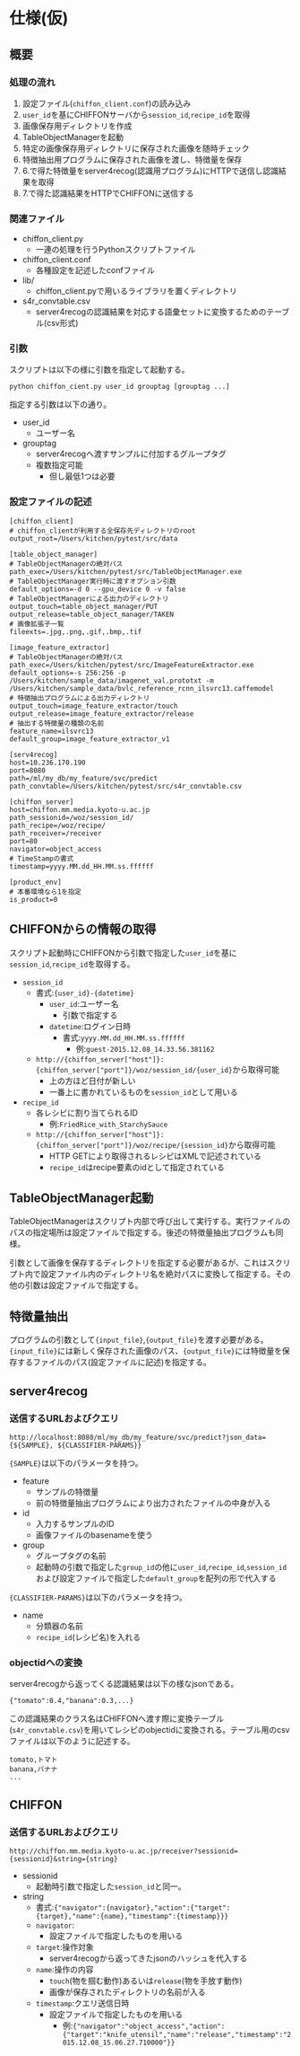 # 仕様(仮)

## 概要

### 処理の流れ

1. 設定ファイル(`chiffon_client.conf`)の読み込み
2. `user_id`を基にCHIFFONサーバから`session_id`,`recipe_id`を取得
3. 画像保存用ディレクトリを作成
4. TableObjectManagerを起動
5. 特定の画像保存用ディレクトリに保存された画像を随時チェック
6. 特徴抽出用プログラムに保存された画像を渡し、特徴量を保存
7. 6.で得た特徴量をserver4recog(認識用プログラム)にHTTPで送信し認識結果を取得
8. 7.で得た認識結果をHTTPでCHIFFONに送信する


### 関連ファイル

* chiffon_client.py
   * 一連の処理を行うPythonスクリプトファイル
* chiffon_client.conf
   * 各種設定を記述したconfファイル
* lib/
   * chiffon_client.pyで用いるライブラリを置くディレクトリ
* s4r_convtable.csv
   * server4recogの認識結果を対応する語彙セットに変換するためのテーブル(csv形式)

### 引数

スクリプトは以下の様に引数を指定して起動する。

```
python chiffon_cient.py user_id grouptag [grouptag ...]
```

指定する引数は以下の通り。

* user_id
   * ユーザー名
* grouptag
   * server4recogへ渡すサンプルに付加するグループタグ
   * 複数指定可能
     * 但し最低1つは必要


### 設定ファイルの記述

```
[chiffon_client]
# chiffon_clientが利用する全保存先ディレクトリのroot
output_root=/Users/kitchen/pytest/src/data

[table_object_manager]
# TableObjectManagerの絶対パス
path_exec=/Users/kitchen/pytest/src/TableObjectManager.exe
# TableObjectManager実行時に渡すオプション引数
default_options=-d 0 --gpu_device 0 -v false
# TableObjectManagerによる出力のディレクトリ
output_touch=table_object_manager/PUT
output_release=table_object_manager/TAKEN
# 画像拡張子一覧
fileexts=.jpg,.png,.gif,.bmp,.tif

[image_feature_extractor]
# TableObjectManagerの絶対パス
path_exec=/Users/kitchen/pytest/src/ImageFeatureExtractor.exe
default_options=-s 256:256 -p /Users/kitchen/sample_data/imagenet_val.prototxt -m /Users/kitchen/sample_data/bvlc_reference_rcnn_ilsvrc13.caffemodel
# 特徴抽出プログラムによる出力ディレクトリ
output_touch=image_feature_extractor/touch
output_release=image_feature_extractor/release
# 抽出する特徴量の種類の名前
feature_name=ilsvrc13
default_group=image_feature_extractor_v1

[serv4recog]
host=10.236.170.190
port=8080
path=/ml/my_db/my_feature/svc/predict
path_convtable=/Users/kitchen/pytest/src/s4r_convtable.csv

[chiffon_server]
host=chiffon.mm.media.kyoto-u.ac.jp
path_sessionid=/woz/session_id/
path_recipe=/woz/recipe/
path_receiver=/receiver
port=80
navigator=object_access
# TimeStampの書式
timestamp=yyyy.MM.dd_HH.MM.ss.ffffff

[product_env]
# 本番環境なら1を指定
is_product=0
```



## CHIFFONからの情報の取得

スクリプト起動時にCHIFFONから引数で指定した`user_id`を基に`session_id`,`recipe_id`を取得する。

* `session_id`
   * 書式:`{user_id}-{datetime}`
     * `user_id`:ユーザー名
        * 引数で指定する
     * `datetime`:ログイン日時
        * 書式:`yyyy.MM.dd_HH.MM.ss.ffffff`
           * 例:`guest-2015.12.08_14.33.56.381162`
   * `http://{chiffon_server["host"]}:{chiffon_server["port"]}/woz/session_id/{user_id}`から取得可能
     * 上の方ほど日付が新しい
     * 一番上に書かれているものを`session_id`として用いる
* `recipe_id`
   * 各レシピに割り当てられるID
     * 例:`FriedRice_with_StarchySauce`
   * `http://{chiffon_server["host"]}:{chiffon_server["port"]}/woz/recipe/{session_id}`から取得可能
     * HTTP GETにより取得されるレシピはXMLで記述されている
     * `recipe_id`はrecipe要素のidとして指定されている



## TableObjectManager起動

TableObjectManagerはスクリプト内部で呼び出して実行する。実行ファイルのパスの指定場所は設定ファイルで指定する。後述の特徴量抽出プログラムも同様。

引数として画像を保存するディレクトリを指定する必要があるが、これはスクリプト内で設定ファイル内のディレクトリ名を絶対パスに変換して指定する。その他の引数は設定ファイルで指定する。



## 特徴量抽出

プログラムの引数として`{input_file}`,`{output_file}`を渡す必要がある。`{input_file}`には新しく保存された画像のパス、`{output_file}`には特徴量を保存するファイルのパス(設定ファイルに記述)を指定する。



## server4recog

### 送信するURLおよびクエリ

```
http://localhost:8080/ml/my_db/my_feature/svc/predict?json_data={${SAMPLE}, ${CLASSIFIER-PARAMS}}
```

`{SAMPLE}`は以下のパラメータを持つ。

* feature
   * サンプルの特徴量
   * 前の特徴量抽出プログラムにより出力されたファイルの中身が入る
* id
   * 入力するサンプルのID
   * 画像ファイルのbasenameを使う
* group
   * グループタグの名前
   * 起動時の引数で指定した`group_id`の他に`user_id`,`recipe_id`,`session_id`および設定ファイルで指定した`default_group`を配列の形で代入する

`{CLASSIFIER-PARAMS}`は以下のパラメータを持つ。

* name
   * 分類器の名前
   * `recipe_id`(レシピ名)を入れる


### objectidへの変換

server4recogから返ってくる認識結果は以下の様なjsonである。

```
{"tomato":0.4,"banana":0.3,...}
```

この認識結果のクラス名はCHIFFONへ渡す際に変換テーブル(`s4r_convtable.csv`)を用いてレシピのobjectidに変換される。テーブル用のcsvファイルは以下のように記述する。

```
tomato,トマト
banana,バナナ
...
```



## CHIFFON

### 送信するURLおよびクエリ

```
http://chiffon.mm.media.kyoto-u.ac.jp/receiver?sessionid={sessionid}&string={string}
```

* sessionid
   * 起動時引数で指定した`session_id`と同一。
* string
   * 書式:`{"navigator":{navigator},"action":{"target":{target},"name":{name},"timestamp":{timestamp}}}`
   * `navigator`:
     * 設定ファイルで指定したものを用いる
   * `target`:操作対象
     * server4recogから返ってきたjsonのハッシュを代入する
   * `name`:操作の内容
     * `touch`(物を掴む動作)あるいは`release`(物を手放す動作)
     * 画像が保存されたディレクトリの名前が入る
   * `timestamp`:クエリ送信日時
     * 設定ファイルで指定したものを用いる
       * 例:`{"navigator":"object_access","action":{"target":"knife_utensil","name":"release","timestamp":"2015.12.08_15.06.27.710000"}}`
